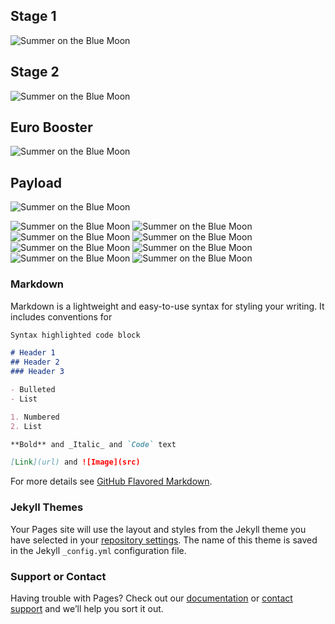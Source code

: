 ## Stage 1

![Summer on the Blue Moon](http://i.imgur.com/Lmf6bLv.png)

## Stage 2

![Summer on the Blue Moon](http://i.imgur.com/G9BE0I7.png)

## Euro Booster

![Summer on the Blue Moon](http://i.imgur.com/VvjXWay.png)

## Payload

![Summer on the Blue Moon](http://i.imgur.com/oU9ns9M.png)

![Summer on the Blue Moon](http://i.imgur.com/C6dMFru.jpg)
![Summer on the Blue Moon](http://i.imgur.com/TvnYeqp.jpg)
![Summer on the Blue Moon](http://i.imgur.com/dVB1Jr3.jpg)
![Summer on the Blue Moon](http://i.imgur.com/mr96ydh.jpg)
![Summer on the Blue Moon](http://i.imgur.com/pPvY7t5.jpg)
![Summer on the Blue Moon](http://i.imgur.com/PrThK3j.jpg)
![Summer on the Blue Moon](http://i.imgur.com/d5NwyVm.jpg)
![Summer on the Blue Moon](http://i.imgur.com/1dtF77y.jpg)

### Markdown

Markdown is a lightweight and easy-to-use syntax for styling your writing. It includes conventions for

```markdown
Syntax highlighted code block

# Header 1
## Header 2
### Header 3

- Bulleted
- List

1. Numbered
2. List

**Bold** and _Italic_ and `Code` text

[Link](url) and ![Image](src)
```

For more details see [GitHub Flavored Markdown](https://guides.github.com/features/mastering-markdown/).

### Jekyll Themes

Your Pages site will use the layout and styles from the Jekyll theme you have selected in your [repository settings](https://github.com/jaytongcodes/bluemoon/settings). The name of this theme is saved in the Jekyll `_config.yml` configuration file.

### Support or Contact

Having trouble with Pages? Check out our [documentation](https://help.github.com/categories/github-pages-basics/) or [contact support](https://github.com/contact) and we’ll help you sort it out.
